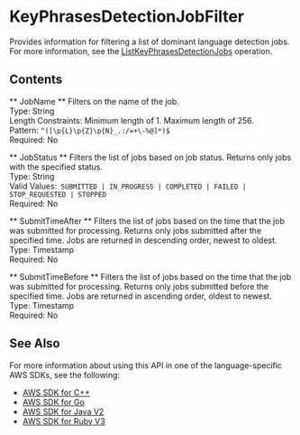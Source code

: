 # KeyPhrasesDetectionJobFilter<a name="API_KeyPhrasesDetectionJobFilter"></a>

Provides information for filtering a list of dominant language detection jobs\. For more information, see the [ListKeyPhrasesDetectionJobs](API_ListKeyPhrasesDetectionJobs.md) operation\.

## Contents<a name="API_KeyPhrasesDetectionJobFilter_Contents"></a>

 ** JobName **   <a name="comprehend-Type-KeyPhrasesDetectionJobFilter-JobName"></a>
Filters on the name of the job\.  
Type: String  
Length Constraints: Minimum length of 1\. Maximum length of 256\.  
Pattern: `^([\p{L}\p{Z}\p{N}_.:/=+\-%@]*)$`   
Required: No

 ** JobStatus **   <a name="comprehend-Type-KeyPhrasesDetectionJobFilter-JobStatus"></a>
Filters the list of jobs based on job status\. Returns only jobs with the specified status\.  
Type: String  
Valid Values:` SUBMITTED | IN_PROGRESS | COMPLETED | FAILED | STOP_REQUESTED | STOPPED`   
Required: No

 ** SubmitTimeAfter **   <a name="comprehend-Type-KeyPhrasesDetectionJobFilter-SubmitTimeAfter"></a>
Filters the list of jobs based on the time that the job was submitted for processing\. Returns only jobs submitted after the specified time\. Jobs are returned in descending order, newest to oldest\.  
Type: Timestamp  
Required: No

 ** SubmitTimeBefore **   <a name="comprehend-Type-KeyPhrasesDetectionJobFilter-SubmitTimeBefore"></a>
Filters the list of jobs based on the time that the job was submitted for processing\. Returns only jobs submitted before the specified time\. Jobs are returned in ascending order, oldest to newest\.  
Type: Timestamp  
Required: No

## See Also<a name="API_KeyPhrasesDetectionJobFilter_SeeAlso"></a>

For more information about using this API in one of the language\-specific AWS SDKs, see the following:
+  [AWS SDK for C\+\+](https://docs.aws.amazon.com/goto/SdkForCpp/comprehend-2017-11-27/KeyPhrasesDetectionJobFilter) 
+  [AWS SDK for Go](https://docs.aws.amazon.com/goto/SdkForGoV1/comprehend-2017-11-27/KeyPhrasesDetectionJobFilter) 
+  [AWS SDK for Java V2](https://docs.aws.amazon.com/goto/SdkForJavaV2/comprehend-2017-11-27/KeyPhrasesDetectionJobFilter) 
+  [AWS SDK for Ruby V3](https://docs.aws.amazon.com/goto/SdkForRubyV3/comprehend-2017-11-27/KeyPhrasesDetectionJobFilter) 